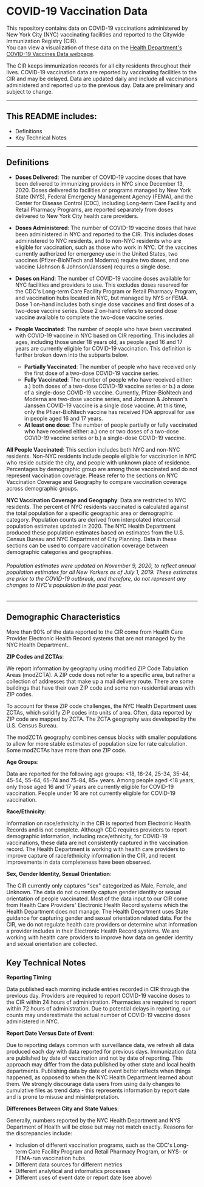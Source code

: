 # COVID-19 Vaccination Data
This repository contains data on COVID-19 vaccinations administered by New York City (NYC) vaccinating facilities and reported to the Citywide Immunization Registry (CIR).   
You can view a visualization of these data on the [Health Department's COVID-19 Vaccines Data webpage](https://www1.nyc.gov/site/doh/covid/covid-19-data-vaccines.page). 

The CIR keeps immunization records for all city residents throughout their lives. COVID-19 vaccination data are reported by vaccinating facilities to the CIR and may be delayed. Data are updated daily and include all vaccinations administered and reported up to the previous day. Data are preliminary and subject to change.
***

## This README includes:
- Definitions 
- Key Technical Notes

***
	
## Definitions

* **Doses Delivered**: The number of COVID-19 vaccine doses that have been delivered to immunizing providers in NYC since December 13, 2020. Doses delivered to facilities or programs managed by New York State (NYS), Federal Emergency Management Agency (FEMA), and the Center for Disease Control (CDC), including Long-term Care Facility and Retail Pharmacy Programs, are reported separately from doses delivered to New York City health care providers.  

* **Doses Administered**: The number of COVID-19 vaccine doses that have been administered in NYC and reported to the CIR. This includes doses administered to NYC residents, and to non-NYC residents who are eligible for vaccination, such as those who work in NYC. Of the vaccines currently authorized for emergency use in the United States, two vaccines (Pfizer-BioNTech and Moderna) require two doses, and one vaccine (Johnson & Johnson/Janssen) requires a single dose. 

* **Doses on Hand**: The number of COVID-19 vaccine doses available for NYC facilities and providers to use. This excludes doses reserved for the CDC's Long-term Care Facility Program or Retail Pharmacy Program, and vaccination hubs located in NYC, but managed by NYS or FEMA. Dose 1 on-hand includes both single dose vaccines and first doses of a two-dose vaccine series. Dose 2 on-hand refers to second dose vaccine available to complete the two-dose vaccine series.
* **People Vaccinated**: The number of people who have been vaccinated with COVID-19 vaccine in NYC based on CIR reporting. This includes all ages, including those under 18 years old, as people aged 16 and 17 years are currently eligible for COVID-19 vaccination. This definition is further broken down into the subparts below.
    * **Partially Vaccinated**: The number of people who have received only the first dose of a two-dose COVID-19 vaccine series. 
    * **Fully Vaccinated**: The number of people who have received either: a.) both doses of a two-dose COVID-19 vaccine series or b.) a dose of a single-dose COVID-19 vaccine. Currently, Pfizer-BioNtech and Moderna are two-dose vaccine series, and Johnson & Johnson's Janssen COVID-19 vaccine is a single dose vaccine. At this time, only the Pfizer-BioNtech vaccine has received FDA approval for use in people aged 16 and 17 years.
    * **At least one dose**: The number of people partially or fully vaccinated who have received either: a.) one or two doses of a two-dose COVID-19 vaccine series or b.) a single-dose COVID-19 vaccine.


**All People Vaccinated**: This section includes both NYC and non-NYC residents. Non-NYC residents include people eligible for vaccination in NYC who reside outside the city, and people with unknown place of residence. Percentages by demographic group are among those vaccinated and do not represent vaccination coverage. Please refer to the sections on NYC Vaccination Coverage and Geography to compare vaccination coverage across demographic groups.

**NYC Vaccination Coverage and Geography**: Data are restricted to NYC residents. The percent of NYC residents vaccinated is calculated against the total population for a specific geographic area or demographic category. Population counts are derived from interpolated intercensal population estimates updated in 2020. The NYC Health Department produced these population estimates based on estimates from the U.S. Census Bureau and NYC Department of City Planning. Data in these sections can be used to compare vaccination coverage between demographic categories and geographies. 

###### *Population estimates were updated on November 9, 2020, to reflect annual population estimates for all New Yorkers as of July 1, 2019. These estimates are prior to the COVID-19 outbreak, and therefore, do not represent any changes to NYC's population in the past year.*

***


## Demographic Characteristics
More than 90% of the data reported to the CIR come from Health Care Provider Electronic Health Record systems that are not managed by the NYC Health Department..

**ZIP Codes and ZCTAs**:

We report information by geography using modified ZIP Code Tabulation Areas (modZCTA). A ZIP code does not refer to a specific area, but rather a collection of addresses that make up a mail delivery route. There are some buildings that have their own ZIP code and some non-residential areas with ZIP codes. 

To account for these ZIP code challenges, the NYC Health Department uses ZCTAs, which solidify ZIP codes into units of area. Often, data reported by ZIP code are mapped by ZCTA. The ZCTA geography was developed by the U.S. Census Bureau.

The modZCTA geography combines census blocks with smaller populations to allow for more stable estimates of population size for rate calculation. Some modZCTAs have more than one ZIP code.


**Age Groups**:

Data are reported for the following age groups: <18, 18-24, 25-34, 35-44, 45-54, 55-64, 65-74 and 75-84, 85+ years. Among people aged <18 years, only those aged 16 and 17 years are currently eligible for COVID-19 vaccination. People under 16 are not currently eligible for COVID-19 vaccination.

**Race/Ethnicity**: 

Information on race/ethnicity in the CIR is reported from Electronic Health Records and is not complete. Although CDC requires providers to report demographic information, including race/ethnicity, for COVID-19 vaccinations, these data are not consistently captured in the vaccination record. The Health Department is working with health care providers to improve capture of race/ethnicity information in the CIR, and recent improvements in data completeness have been observed.

**Sex, Gender Identity, Sexual Orientation**: 

The CIR currently only captures "sex" categorized as Male, Female, and Unknown. The data do not currently capture gender identity or sexual orientation of people vaccinated. Most of the data input to our CIR come from Health Care Providers' Electronic Health Record systems which the Health Department does not manage. The Health Department uses State guidance for capturing gender and sexual orientation related data. For the CIR, we do not regulate health care providers or determine what information a provider includes in their Electronic Health Record systems. We are working with health care providers to improve how data on gender identity and sexual orientation are collected.

## Key Technical Notes

**Reporting Timing**: 

Data published each morning include entries recorded in CIR through the previous day. Providers are required to report COVID-19 vaccine doses to the CIR within 24 hours of administration. Pharmacies are required to report within 72 hours of administration. Due to potential delays in reporting, our counts may underestimate the actual number of COVID-19 vaccine doses administered in NYC. 

**Report Date Versus Date of Event**: 

Due to reporting delays common with surveillance data, we refresh all data produced each day with data reported for previous days.
Immunization data are published by date of vaccination and not by date of reporting. This approach may differ from the data published by other state and local health departments. Publishing data by date of event better reflects when things happened, as opposed to when the NYC Health Department learned about them. We strongly discourage data users from using daily changes to cumulative files as trend data - this represents information by report date and is prone to misuse and misinterpretation.

**Differences Between City and State Values**: 

Generally, numbers reported by the NYC Health Department and NYS Department of Health will be close but may not match exactly. Reasons for the discrepancies include:

- Inclusion of different vaccination programs, such as the CDC's Long-term Care Facility Program and Retail Pharmacy Program, or NYS- or FEMA-run vaccination hubs
- Different data sources for different metrics
- Different analytical and informatics processes
- Different uses of event date or report date (see above)

